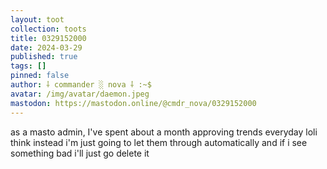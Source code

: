 ```yaml
---
layout: toot
collection: toots
title: 0329152000
date: 2024-03-29
published: true
tags: []
pinned: false
author: ⸸ commander ░ nova ⸸ :~$
avatar: /img/avatar/daemon.jpeg
mastodon: https://mastodon.online/@cmdr_nova/0329152000
---
```


as a masto admin, I've spent about a month approving trends everyday loli think instead i'm just going to let them through automatically and if i see something bad i'll just go delete it
